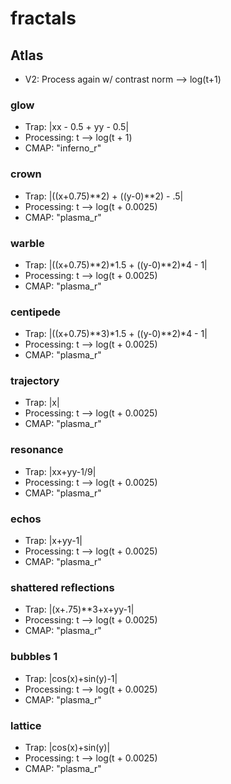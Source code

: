 # fractals

## Atlas
- V2: Process again w/ contrast norm --> log(t+1)

### glow
- Trap: |xx - 0.5 + yy - 0.5|
- Processing: t --> log(t + 1)
- CMAP: "inferno_r"

### crown
- Trap: |((x+0.75)\*\*2) + ((y-0)\*\*2) - .5|
- Processing: t --> log(t + 0.0025)
- CMAP: "plasma_r"

### warble
- Trap: |((x+0.75)\*\*2)\*1.5 + ((y-0)\*\*2)\*4 - 1|
- Processing: t --> log(t + 0.0025)
- CMAP: "plasma_r"

### centipede
- Trap: |((x+0.75)\*\*3)\*1.5 + ((y-0)\*\*2)\*4 - 1|
- Processing: t --> log(t + 0.0025)
- CMAP: "plasma_r"

### trajectory
- Trap: |x|
- Processing: t --> log(t + 0.0025)
- CMAP: "plasma_r"

### resonance
- Trap: |xx+yy-1/9|
- Processing: t --> log(t + 0.0025)
- CMAP: "plasma_r"

### echos
- Trap: |x+yy-1|
- Processing: t --> log(t + 0.0025)
- CMAP: "plasma_r"

### shattered reflections
- Trap: |(x+.75)**3+x+yy-1|
- Processing: t --> log(t + 0.0025)
- CMAP: "plasma_r"

### bubbles 1
- Trap: |cos(x)+sin(y)-1|
- Processing: t --> log(t + 0.0025)
- CMAP: "plasma_r"

### lattice
- Trap: |cos(x)+sin(y)|
- Processing: t --> log(t + 0.0025)
- CMAP: "plasma_r"
